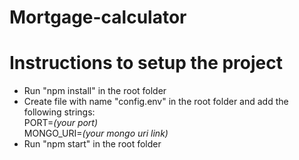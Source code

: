 # Mortgage-calculator
# Instructions to setup the project <br />

* Run "npm install" in the root folder <br />
* Create file with name "config.env" in the root folder and add the following strings: <br />
PORT=_(your port)_ <br />
MONGO_URI=_(your mongo uri link)_ <br />
* Run "npm start" in the root folder <br />
